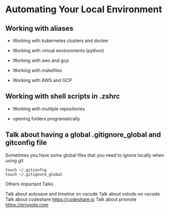 # Automating Your Local Environment

## Working with aliases

- Working with kubernetes clusters and docker

- Working with virtual environments (python)

- Working with aws and gcp

- Working with makefiles

- Working with AWS and GCP

## Working with shell scripts in .zshrc

- Working with multiple repositories

- opening folders programatically

## Talk about having a global .gitignore_global and gitconfig file

Sometimes you have some global files that you need to ignore locally when using git

```
touch ~/.gitconfig
touch ~/.gitignore_global
```

Others important Talks

Talk about autosave and timeline on vscode
Talk about vstodo on vscode
Talk about codeshare https://codeshare.io
Talk about privnote https://privnote.com
